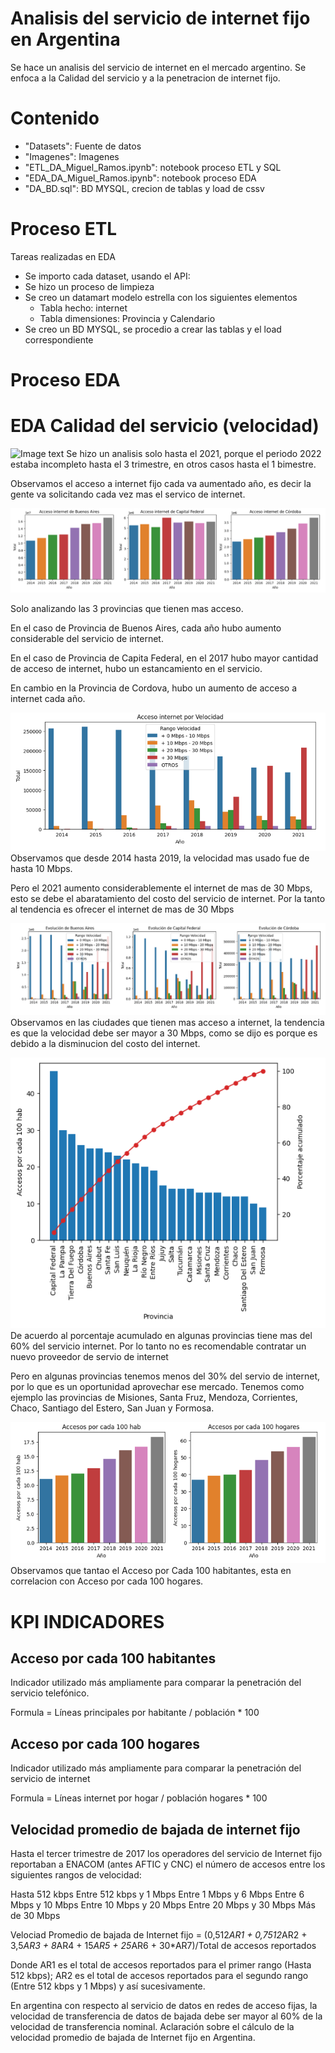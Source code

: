 # Analisis del servicio de internet fijo en Argentina

Se hace un analisis del servicio de internet en el mercado argentino.
Se enfoca a la Calidad del servicio y a la penetracion de internet fijo.

# Contenido
- "Datasets": Fuente de datos
- "Imagenes": Imagenes
- "ETL_DA_Miguel_Ramos.ipynb": notebook proceso ETL y SQL
- "EDA_DA_Miguel_Ramos.ipynb": notebook proceso EDA
- "DA_BD.sql": BD MYSQL, crecion de tablas y load de cssv

# Proceso ETL
Tareas realizadas en EDA
- Se importo cada dataset, usando el API:
- Se hizo un proceso de limpieza
- Se creo un datamart modelo estrella con los siguientes elementos
  * Tabla hecho: internet
  * Tabla dimensiones: Provincia y Calendario
- Se creo un BD MYSQL, se procedio a crear las tablas y el load correspondiente

# Proceso EDA

# EDA Calidad del servicio (velocidad)
![Image text](https://github.com/miguelramoscanari/dashboard-acceso-internet/blob/main/Imagenes/01acceso_a%C3%B1o.png)
Se hizo un analisis solo hasta el 2021, porque el periodo 2022 estaba incompleto hasta el 3 trimestre, en otros casos hasta el 1 bimestre.

Observamos el acceso a internet fijo cada va aumentado año, es decir la gente va solicitando cada vez mas el servico de internet.

![Image text](https://github.com/miguelramoscanari/dashboard-acceso-internet/blob/main/Imagenes/02acceso_prov.png)

Solo analizando las 3 provincias que tienen mas acceso.

En el caso de Provincia de Buenos Aires, cada año hubo aumento considerable del servicio de internet.

En el caso de Provincia de Capita Federal, en el 2017 hubo mayor cantidad de acceso de internet, hubo un estancamiento en el servicio.

En cambio en la Provincia de Cordova, hubo un aumento de acceso a internet cada año.

![Image text](https://github.com/miguelramoscanari/dashboard-acceso-internet/blob/main/Imagenes/03acceso_velocidad.png)
Observamos que desde 2014 hasta 2019, la velocidad mas usado fue de hasta 10 Mbps.

Pero el 2021 aumento considerablemente el internet de mas de 30 Mbps, esto se debe el abaratamiento del costo del servicio de internet. Por la tanto al tendencia es ofrecer el internet de mas de 30 Mbps

![Image text](https://github.com/miguelramoscanari/dashboard-acceso-internet/blob/main/Imagenes/04acceso_velocidad_prov.png)
Observamos en las ciudades que tienen mas acceso a internet, la tendencia es que la velocidad debe ser mayor a 30 Mbps, como se dijo es porque es debido a la disminucion del costo del internet.

![Image text](https://github.com/miguelramoscanari/dashboard-acceso-internet/blob/main/Imagenes/05penetracion_pareto.png)
De acuerdo al porcentaje acumulado en algunas provincias tiene mas del 60% del servicio internet. Por lo tanto no es recomendable contratar un nuevo proveedor de servio de internet

Pero en algunas provincias tenemos menos del 30% del servio de internet, por lo que es un oportunidad aprovechar ese mercado. Tenemos como ejemplo las provincias de Misiones, Santa Fruz, Mendoza, Corrientes, Chaco, Santiago del Estero, San Juan y Formosa.

![Image text](https://github.com/miguelramoscanari/dashboard-acceso-internet/blob/main/Imagenes/06penetracion_hab.png)
Observamos que tantao el Acceso por Cada 100 habitantes, esta en correlacion con Acceso por cada 100 hogares.

# KPI INDICADORES

## Acceso por cada 100 habitantes
Indicador utilizado más ampliamente para comparar la penetración del servicio telefónico.

Formula = Líneas principales por habitante / población * 100

## Acceso por cada 100 hogares
Indicador utilizado más ampliamente para comparar la penetración del servicio de internet

Formula = Líneas internet por hogar / población hogares * 100

## Velocidad promedio de bajada de internet fijo

Hasta el tercer trimestre de 2017 los operadores del servicio de Internet fijo reportaban a ENACOM (antes AFTIC y CNC) el número de accesos entre los siguientes rangos de velocidad:

Hasta 512 kbps
Entre 512 kbps y 1 Mbps
Entre 1 Mbps y 6 Mbps
Entre 6 Mbps y 10 Mbps
Entre 10 Mbps y 20 Mbps
Entre 20 Mbps y 30 Mbps
Más de 30 Mbps

Velociad Promedio de bajada de Internet fijo  = (0,512*AR1 + 0,7512*AR2 + 3,5*AR3 + 8*AR4 + 15*AR5 + 25*AR6 + 30*AR7)/Total de accesos reportados

Donde AR1 es el total de accesos reportados para el primer rango (Hasta 512 kbps); AR2 es el total de accesos reportados para el segundo rango (Entre 512 kbps y 1 Mbps) y así sucesivamente.

En argentina con respecto al servicio de datos en redes de acceso fijas, la velocidad de transferencia de datos de bajada debe ser mayor al 60% de la velocidad de transferencia nominal.
Aclaración sobre el cálculo de la velocidad promedio de bajada de Internet fijo en Argentina.
